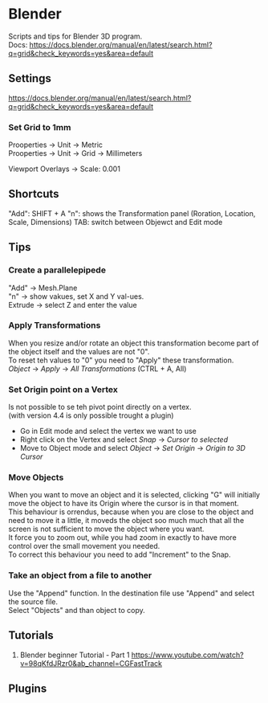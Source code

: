 # Blender

Scripts and tips for Blender 3D program.  
Docs: https://docs.blender.org/manual/en/latest/search.html?q=grid&check_keywords=yes&area=default

## Settings

https://docs.blender.org/manual/en/latest/search.html?q=grid&check_keywords=yes&area=default

### Set Grid to 1mm
Prooperties -> Unit -> Metric  
Prooperties -> Unit -> Grid -> Millimeters

Viewport Overlays -> Scale: 0.001

## Shortcuts

"Add": SHIFT + A
"n": shows the Transformation panel (Roration, Location, Scale, Dimensions)
TAB: switch between Objewct and Edit mode


## Tips

### Create a parallelepipede

"Add" -> Mesh.Plane  
"n" -> show vakues, set X and Y val-ues.  
Extrude -> select Z and enter the value


### Apply Transformations
When you resize and/or rotate an object this transformation become part of the object itself and the values are not "0".  
To reset teh values to "0" you need to "Apply" these transformation.  
_Object_ -> _Apply_ -> _All Transformations_  (CTRL + A, All)

### Set Origin point on a Vertex

Is not possible to se teh pivot point directly on a vertex.  
(with version 4.4 is only possible trought a plugin)  
- Go in Edit mode and select the vertex we want to use
- Right click on the Vertex and select _Snap_ -> _Cursor to selected_
- Move to Object mode and select _Object_ -> _Set Origin_ -> _Origin to 3D Cursor_ 

### Move Objects

When you want to move an object and it is selected, clicking "G" will initially move the object to have its Origin where the cursor is in that moment.  
This behaviour is orrendus, because when you are close to the object and need to move it a little, it moveds the object soo much much that all the screen is not sufficient to move the object where you want.  
It force you to zoom out, while you had zoom in exactly to have more control over the small movement you needed.   
To correct this behaviour you need to add "Increment" to the Snap.  

### Take an object from a file to another

Use the "Append" function. In the destination file use "Append" and select the source file.  
Select "Objects" and than object to copy.

## Tutorials

1. Blender beginner Tutorial - Part 1
   https://www.youtube.com/watch?v=98qKfdJRzr0&ab_channel=CGFastTrack


## Plugins



